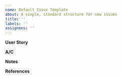 ```yaml
---
name: Default Issue Template
about: A simple, standard structure for new issues
title: ''
labels: ''
assignees: ''
---
```


**User Story**

**A/C**

**Notes**

**References**